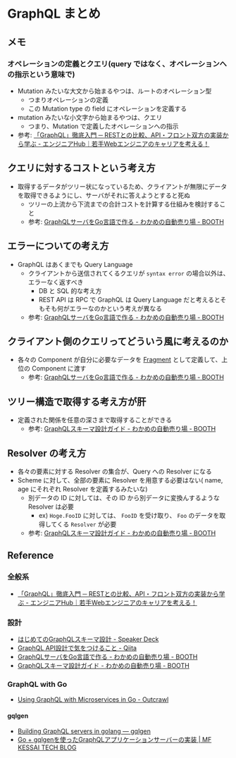 # GraphQL まとめ

## メモ

### オペレーションの定義とクエリ(query ではなく、オペレーションへの指示という意味で)

- Mutation みたいな大文から始まるやつは、ルートのオペレーション型
    - つまりオペレーションの定義
    - この Mutation type の field にオペレーションを定義する
- mutation みたいな小文字から始まるやつは、クエリ
    - つまり、Mutation で定義したオペレーションへの指示
- 参考: [「GraphQL」徹底入門 ─ RESTとの比較、API・フロント双方の実装から学ぶ - エンジニアHub｜若手Webエンジニアのキャリアを考える！](https://employment.en-japan.com/engineerhub/entry/2018/12/26/103000)

## クエリに対するコストという考え方

- 取得するデータがツリー状になっているため、クライアントが無限にデータを取得できるようにし、サーバがそれに答えようとすると死ぬ
    - ツリーの上流から下流までの合計コストを計算する仕組みを検討すること
    - 参考: [GraphQLサーバをGo言語で作る - わかめの自動売り場 - BOOTH](https://booth.pm/ja/items/1055228)


## エラーについての考え方

- GraphQL はあくまでも Query Language
    - クライアントから送信されてくるクエリが `syntax error` の場合以外は、エラーなく返すべき
        - DB と SQL 的な考え方
        - REST API は RPC で GraphQL は Query Language だと考えるとそもそも何がエラーなのかという考えが異なる
    - 参考: [GraphQLサーバをGo言語で作る - わかめの自動売り場 - BOOTH](https://booth.pm/ja/items/1055228)

## クライアント側のクエリってどういう風に考えるのか

- 各々の Component が自分に必要なデータを [Fragment](https://qiita.com/k-boy/items/079d1d4418dc11863a0e) として定義して、上位の Component に渡す
    - 参考: [GraphQLサーバをGo言語で作る - わかめの自動売り場 - BOOTH](https://booth.pm/ja/items/1055228)

## ツリー構造で取得する考え方が肝

- 定義された関係を任意の深さまで取得することができる
    - 参考: [GraphQLスキーマ設計ガイド - わかめの自動売り場 - BOOTH](https://booth.pm/ja/items/1576562)
    
## Resolver の考え方

- 各々の要素に対する Resolver の集合が、Query への Resolver になる
- Scheme に対して、全部の要素に Resolver を用意する必要はない( name, age にそれぞれ Resolver を定義するみたいな)
    - 別データの ID に対しては、その ID から別データに変換んするような Resolver は必要
        - ex) `Hoge.FooID` に対しては、 `FooID` を受け取り、 `Foo` のデータを取得してくる `Resolver` が必要
    - 参考: [GraphQLスキーマ設計ガイド - わかめの自動売り場 - BOOTH](https://booth.pm/ja/items/1576562)

## Reference

### 全般系

- [「GraphQL」徹底入門 ─ RESTとの比較、API・フロント双方の実装から学ぶ - エンジニアHub｜若手Webエンジニアのキャリアを考える！](https://employment.en-japan.com/engineerhub/entry/2018/12/26/103000)

### 設計

- [はじめてのGraphQLスキーマ設計 - Speaker Deck](https://speakerdeck.com/rikuson298/hazimetefalsegraphqlsukimashe-ji)
- [GraphQL API設計で気をつけること - Qiita](https://qiita.com/wawoon/items/e24398af912d9f3e0389)
- [GraphQLサーバをGo言語で作る - わかめの自動売り場 - BOOTH](https://booth.pm/ja/items/1055228)
- [GraphQLスキーマ設計ガイド - わかめの自動売り場 - BOOTH](https://booth.pm/ja/items/1576562)

### GraphQL with Go

- [Using GraphQL with Microservices in Go - Outcrawl](https://outcrawl.com/go-graphql-gateway-microservices/)

#### gqlgen

- [Building GraphQL servers in golang — gqlgen](https://gqlgen.com/getting-started/)
- [Go + gqlgenを使ったGraphQLアプリケーションサーバーの実装 | MF KESSAI TECH BLOG](https://tech.mfkessai.co.jp/2018/08/go-gqlgen-graphql/)


